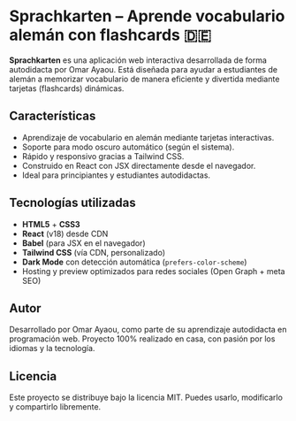 # Sprachkarten – Aprende vocabulario alemán con flashcards 🇩🇪

**Sprachkarten** es una aplicación web interactiva desarrollada de forma autodidacta por Omar Ayaou. Está diseñada para ayudar a estudiantes de alemán a memorizar vocabulario de manera eficiente y divertida mediante tarjetas (flashcards) dinámicas.

## Características

-  Aprendizaje de vocabulario en alemán mediante tarjetas interactivas.
-  Soporte para modo oscuro automático (según el sistema).
-  Rápido y responsivo gracias a Tailwind CSS.
-  Construido en React con JSX directamente desde el navegador.
-  Ideal para principiantes y estudiantes autodidactas.


## Tecnologías utilizadas

- **HTML5** + **CSS3**
- **React** (v18) desde CDN
- **Babel** (para JSX en el navegador)
- **Tailwind CSS** (vía CDN, personalizado)
- **Dark Mode** con detección automática (`prefers-color-scheme`)
- Hosting y preview optimizados para redes sociales (Open Graph + meta SEO)

## Autor
Desarrollado por Omar Ayaou, como parte de su aprendizaje autodidacta en programación web.
 Proyecto 100% realizado en casa, con pasión por los idiomas y la tecnología.

## Licencia
Este proyecto se distribuye bajo la licencia MIT. Puedes usarlo, modificarlo y compartirlo libremente.

